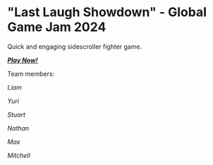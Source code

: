 # "Last Laugh Showdown" - Global Game Jam 2024
Quick and engaging sidescroller fighter game.

***[Play Now!](https://stubbsuk69.itch.io/last-laugh-showdown)***
<br>


Team members: 

*Liam* 

*Yuri* 

*Stuart* 

*Nathan* 

*Max*

*Mitchell* 